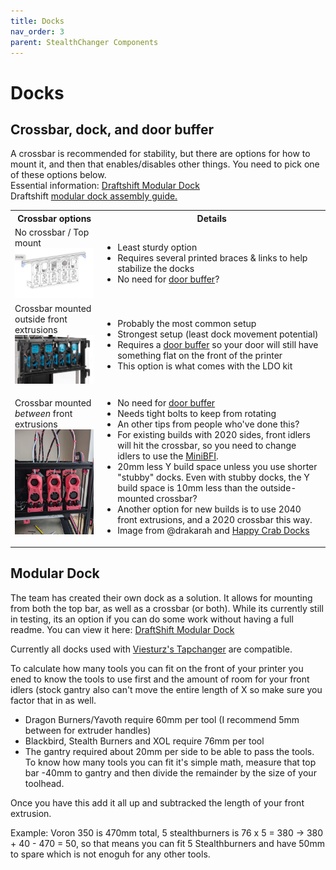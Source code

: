 ```yaml
---
title: Docks
nav_order: 3
parent: StealthChanger Components
---
```

<!-- Use the page layout at TOC.md:  https://github.com/sdylewski/StealthChanger/blob/main/docs/TOC.md -->
# Docks


## Crossbar, dock, and door buffer
A crossbar is recommended for stability, but there are options for how to mount it, and then that enables/disables other things.  You need to pick one of these options below.
<br>Essential information: <a href="https://github.com/DraftShift/ModularDock">Draftshift Modular Dock</a>
<br>Draftshift <a href="https://github.com/DraftShift/ModularDock/blob/main/Manual/ModularDock_Assembly_Guide.pdf">modular dock assembly guide.</a>
<table>
<tr><th>Crossbar options</th><th>Details</th></tr>
<tr><td>No crossbar / Top mount<br>
		<img src="media/Dock/Dock_top_mount.png" width=200></td><td>
			<ul><li>Least sturdy option</li>
			<li>Requires several printed braces & links to help stabilize the docks</li>
			<li>No need for <a href="https://github.com/DraftShift/DoorBuffer">door buffer</a>?</li>
		</ul></td></tr>
	<tr><td>Crossbar mounted outside front extrusions<br>
		<img src="media/Dock/LDO_Dock.png" width=200></td><td>
			<ul><li>Probably the most common setup</li>
				<li>Strongest setup (least dock movement potential)</li>
			<li>Requires a <a href="https://github.com/DraftShift/DoorBuffer">door buffer</a> so your door will still have something flat on the front of the printer</li>
			<li>This option is what comes with the LDO kit</li>
		</ul></td></tr>
	<tr><td>Crossbar mounted <em>between</em> front extrusions<br>
		<img src="media/Dock/Dock_crabby.png" width=200></td><td>
			<ul><li>No need for <a href="https://github.com/DraftShift/DoorBuffer">door buffer</a></li>
         <li>Needs tight bolts to keep from rotating</li>
         <li>An other tips from people who've done this?</li>
         <li>For existing builds with 2020 sides, front idlers will hit the crossbar, so you need to change idlers to use the <a href="https://github.com/DraftShift/StealthChanger/tree/main/UserMods/BT123/MiniBFI%20%2B%20MicroBFI">MiniBFI</a>.</li>
			<li>20mm less Y build space unless you use shorter "stubby" docks.  Even with stubby docks, the Y build space is 10mm less than the outside-mounted crossbar?</li>
         <li>Another option for new builds is to use 2040 front extrusions, and a 2020 crossbar this way.</li>
			<li>Image from @drakarah and <a href="https://www.printables.com/model/994635-stealthchanger-stealthburner-minimal-docks-aka-hap/comments">Happy Crab Docks</a></li>
		</ul></td></tr>
   
</table>

## Modular Dock

The team has created their own dock as a solution. It allows for mounting from both the top bar, as well as a crossbar (or both). While its currently still in testing, its an option if you can do some work without having a full readme. You can view it here: [DraftShift Modular Dock](https://github.com/DraftShift/ModularDock)

Currently all docks used with [Viesturz's Tapchanger](https://github.com/viesturz/tapchanger) are compatible.

To calculate how many tools you can fit on the front of your printer you ened to know the tools to use first and the amount of room for your front idlers (stock gantry also can't move the entire length of X so make sure you factor that in as well.

   - Dragon Burners/Yavoth require 60mm per tool (I recommend 5mm between for extruder handles)
   - Blackbird, Stealth Burners and XOL require 76mm per tool
   - The gantry required about 20mm per side to be able to pass the tools.  To know how many tools you can fit it's simple math, measure that top bar -40mm to gantry and then divide the remainder by the size of your toolhead.

Once you have this add it all up and subtracked the length of your front extrusion.

Example: Voron 350 is 470mm total, 5 stealthburners is 76 x 5 = 380 -> 380 + 40 - 470 = 50, so that means you can fit 5 Stealthburners and have 50mm to spare which is not enoguh for any other tools.
